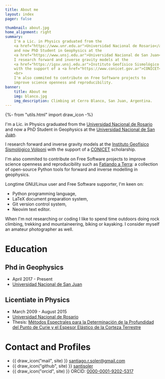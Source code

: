 ```yaml
---
title: About me
layout: index
pager: false

thumbnail: about.jpg
home_alignment: right
summary:
    I'm a Lic. in Physics graduated from the
    <a href="https://www.unr.edu.ar">Universidad Nacional de Rosario</a>
    and now PhD Student in Geophysics at the
    <a href="https://www.unsj.edu.ar">Universidad Nacional de San Juan</a>.
    I research forward and inverse gravity models at the
    <a href="https://igsv.unsj.edu.ar">Instituto Geofísico Sismológico Volponi</a>
    with the support of a <a href="https://www.conicet.gov.ar">CONICET</a> scholarship.
    <br>
    I'm also commited to contribute on Free Software projects to
    improve science openness and reproducibility.
banner:
    title: About me
    img: blanco.jpg
    img_description: Climbing at Cerro Blanco, San Juan, Argentina.
---
```

{%- from "utils.html" import draw_icon -%}


I'm a Lic. in Physics graduated from the
[Universidad Nacional de Rosario](https://www.unr.edu.ar)
and now a PhD Student in Geophysics at the
[Universidad Nacional de San Juan](https://www.unsj.edu.ar).

I research forward and inverse gravity models at the
[Instituto Geofísico Sismológico Volponi](http://http://igsv.unsj.edu.ar/)
with the support of a [CONICET](https://www.conicet.gov.ar) scholarship.

I'm also commited to contribute on Free Software projects to
improve science openness and reproducibility such as
[Fatiando a Terra](https://www.fatiando.org/): a collection of open-source Python tools
for forward and inverse modelling in geophysics.

Longtime GNU/Linux user and Free Software supporter, I'm keen on:

- Python programming language,
- LaTeX document preparation system,
- Git version control system,
- Neovim text editor.


When I'm not researching or coding I like to spend time outdoors doing rock
climbing, trekking and mountaineering, biking or kayaking.
I consider myself an amateur photographer as well.

# Education

## Phd in Geophysics

- April 2017 - Present
- [Universidad Nacional de San Juan](https://www.unsj.edu.ar)

## Licentiate in Physics

- March 2009 - August 2015
- [Universidad Nacional de Rosario](https://www.unr.edu.ar)
- Thesis: [Métodos Espectrales para la Determinación de la Profundidad del Punto de Curie y el Espesor Elástico de la Corteza Terrestre](https://github.com/santisoler/tesina-fisica)


# Contact and Profiles

- {{ draw_icon("mail", site) }} [santiago.r.soler@gmail.com](mailto:santiago.r.soler@gmail.com)
- {{ draw_icon("github", site) }} [santisoler](https://www.github.com/santisoler)
- {{ draw_icon("orcid", site) }} ORCID: [0000-0001-9202-5317](https://orcid.org/0000-0001-9202-5317)
